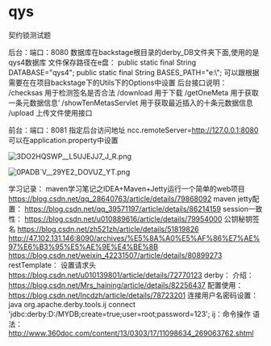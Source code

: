 # qys
契约锁测试题


后台：端口：8080
数据库在backstage根目录的derby_DB文件夹下面,使用的是qys4数据库
文件保存路径在e盘：
            public static final String DATABASE="qys4";
            public static final String BASES_PATH="e:\\";
            可以跟根据需要在在项目backstage下的Utils下的Options中设置
后台接口说明：
            /checksas   用于检测签名是否合法
            /download   用于下载
            /getOneMeta 用于获取一条元数据信息‘
            /showTenMetasServlet    用于获取最近插入的十条元数据信息
            /upload     上传文件使用接口


前台：端口：8081
指定后台访问地址
            ncc.remoteServer=http://127.0.0.1:8080
            可以在application.property中设置
            
![3DO2HQSWP__L5UJEJJ7_J_R.png](https://i.loli.net/2019/11/07/MaQ9LU7xoDKXvH6.png)

![0PADB`V__29YE2_DOVUZ_YT.png](https://i.loli.net/2019/11/07/Lqb7vpC61RPBF54.png)


学习记录：
maven学习笔记之IDEA+Maven+Jetty运行一个简单的web项目
https://blog.csdn.net/qq_28640763/article/details/79868092
maven jetty配置：
https://blog.csdn.net/qq_39571197/article/details/86214159
session一致性：
https://blog.csdn.net/u010889616/article/details/79954000
公钥秘钥签名
https://blog.csdn.net/zh521zh/article/details/51819826
http://47.102.131.146:8090/archives/%E5%8A%A0%E5%AF%86%E7%AE%97%E6%B3%95%E5%AE%9E%E4%BE%8B
https://blog.csdn.net/weixin_42231507/article/details/80899273
restTemplate：
设置请求头
https://blog.csdn.net/u010139801/article/details/72770123
derby：
介绍：https://blog.csdn.net/Mrs_haining/article/details/82256437
配置使用：https://blog.csdn.net/lncdzh/article/details/78723201
连接用户名密码设置：
java org.apache.derby.tools.ij
connect 'jdbc:derby:D:/MYDB;create=true;user=root;password=123';
ij：命令操作
语法：http://www.360doc.com/content/13/0303/17/11098634_269063762.shtml
